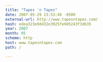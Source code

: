 ```yaml
---
title: "Tapes 'n Tapes"
date: 2007-05-29 23:53:46 -0500
external-url: http://www.tapesntapes.com/
hash: edea323e9d432e3925fe9d5243f3db35
year: 2007
month: 05
scheme: http
host: www.tapesntapes.com
path: /

---
```



